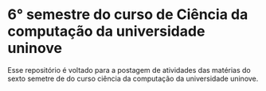 # 6° semestre do curso de Ciência da computação da universidade uninove

Esse repositório é voltado para a postagem de atividades das matérias do sexto semetre de do curso ciência da computação da universidade uninove.
